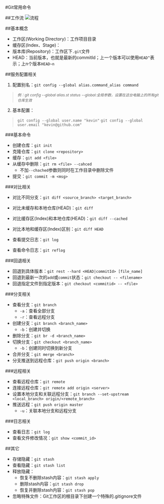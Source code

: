 #Git常用命令

##工作流
![流程](http://image.beekka.com/blog/2014/bg2014061202.jpg "流程")


##基本概念
+ 工作区(Working Directory)：工作项目目录
+ 缓存区(Index、Stage)：
+ 版本库(Repository)：工作区下`.git`文件
+ HEAD：当前版本，也就是最新的commitId；上一个版本可以使用`HEAD^`表示；上n个版本`HEAD~n`

##服务配置相关
1. 配置别名：`git config --global alias.command_alias command`
> <small>*例：git config --global alias.st status*</small>
> <small>*--global:全局参数，设置在这台电脑上的所有git仓库生效*</small>
2. 基本配置：
> `git config --global user.name "kevin"`
> `git config --global user.email "kevin@github.com"`


###基本命令
- 创建仓库：`git init`
- 克隆仓库：`git clone <repository>`
- 缓存：`git add <file>`
- 从缓存中删除：`git rm <file> --cahced`
	+ 不加`--chached`参数则同时在工作目录中删除文件
- 提交：`git commit -m <msg>`


###对比相关
- 对比不同分支：`git diff <source_branch> <target_branch>`
- 对比未缓存和本地仓库(HEAD)：`git diff`
- 对比缓存区(Index)和本地仓库(HEAD)：`git diff --cached`
- 对比本地和缓存区(Index)区别：`git diff HEAD`

- 查看提交日志：`git log`
- 查看命令日志：`git reflog`


###回退相关
- 回退到具体版本：`git rest --hard <HEAD|commitId> [file_name]`
- 回退到最新一次的`add`或`commit`状态：`git checkout -- <filename>`
- 回退指定文件到指定版本：`git checkout <commitid> -- <file>`


###分支相关
- 查看分支：`git branch`
	+ `-a`：查看全部分支
	+ `-r`：查看远程分支
- 创建分支：`git branch <branch_name>`
	+ `-b`：创建并切换
- 删除分支：`git br -d <branch_name>`
- 切换分支：`git checkout <branch_name>`
	+ `-b`：创建同时切换到新分支
- 合并分支：`git merge <branch>`
- 分支推送到远程仓库：`git push origin <branch>`

###远程相关
- 查看远程仓库：`git remote`
- 连接远程仓库：`git remote add origin <server>`
- 设置本地分支和关联远程分支：`git branch --set-upstream <local_branch> origin/<remote_branch>`
- 推送远程：`git push origin master`
	+ `-u`：关联本地分支和远程分支

###日志相关
- 查看日志：`git log`
- 查看文件修改情况：`git show <commit_id>`

##其它
- 存储隐藏：`git stash`
- 查看隐藏：`git stash list`
- 释放隐藏：
	+ 恢复不删除stash内容：`git stash apply`
	+ 删除stash内容：`git stash drop`
	+ 恢复并删除stash内容：`git stash pop`
- 忽略特殊文件：Git工作区的根目录下创建一个特殊的.gitignore文件






















